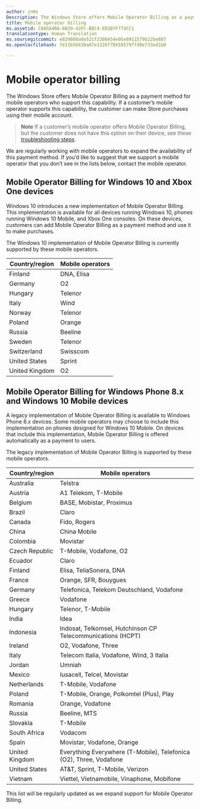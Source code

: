 ```yaml
---
author: jnHs
Description: The Windows Store offers Mobile Operator Billing as a payment method for mobile operators who support this capability.
title: Mobile operator billing
ms.assetid: C8A5A4BA-6B39-42FC-B8C4-ED1B7F774CC1
translationtype: Human Translation
ms.sourcegitcommit: e829808a8e521f2308454e05e8911579b22be807
ms.openlocfilehash: fe11b56430a07e1326f78b59579ffd9e733ed1b0

---
```


# <a name="mobile-operator-billing"></a>Mobile operator billing


The Windows Store offers Mobile Operator Billing as a payment method for mobile operators who support this capability. If a customer’s mobile operator supports this capability, the customer can make Store purchases using their mobile account.

> **Note**  If a customer’s mobile operator offers Mobile Operator Billing, but the customer does not have this option on their device, see these [troubleshooting steps](http://go.microsoft.com/fwlink/p/?LinkId=523993).

We are regularly working with mobile operators to expand the availability of this payment method. If you’d like to suggest that we support a mobile operator that you don’t see in the lists below, contact the mobile operator.

## <a name="mobile-operator-billing-for-windows-10-and-xbox-one-devices"></a>Mobile Operator Billing for Windows 10 and Xbox One devices

Windows 10 introduces a new implementation of Mobile Operator Billing. This implementation is available for all devices running Windows 10, phones running Windows 10 Mobile, and Xbox One consoles. On these devices, customers can add Mobile Operator Billing as a payment method and use it to make purchases. 

The Windows 10 implementation of Mobile Operator Billing is currently supported by these mobile operators.

| Country/region  | Mobile operators |
|-----------------|------------------|
| Finland         | DNA, Elisa       |
| Germany         | O2               |
| Hungary         | Telenor          |
| Italy           | Wind             |
| Norway          | Telenor          |
| Poland          | Orange           |
| Russia          | Beeline          |
| Sweden          | Telenor          |
| Switzerland     | Swisscom         |
| United States   | Sprint           |
| United Kingdom  | O2               |

 

## <a name="mobile-operator-billing-for-windows-phone-8x-and-windows-10-mobile-devices"></a>Mobile Operator Billing for Windows Phone 8.x and Windows 10 Mobile devices


A legacy implementation of Mobile Operator Billing is available to Windows Phone 8.x devices. Some mobile operators may choose to include this implementation on phones designed for Windows 10 Mobile. On devices that include this implementation, Mobile Operator Billing is offered automatically as a payment to users.

The legacy implementation of Mobile Operator Billing is supported by these mobile operators.

| Country/region       | Mobile operators                                                   |
|----------------------|--------------------------------------------------------------------|
| Australia            | Telstra                                                            |
| Austria              | A1 Telekom, T-Mobile                                               |
| Belgium              | BASE, Mobistar, Proximus                                           |
| Brazil               | Claro                                                              |
| Canada               | Fido, Rogers                                                       |
| China                | China Mobile                                                       |
| Colombia             | Movistar                                                           |
| Czech Republic       | T-Mobile, Vodafone, O2                                             |
| Ecuador              | Claro                                                              |
| Finland              | Elisa, TeliaSonera, DNA                                            |
| France               | Orange, SFR, Bouygues                                              |
| Germany              | Telefonica, Telekom Deutschland, Vodafone                          |
| Greece               | Vodafone                                                           |
| Hungary              | Telenor, T-Mobile                                                  |
| India                | Idea                                                               |
| Indonesia            | Indosat, Telkomsel, Hutchinson CP Telecommunications (HCPT)        |
| Ireland              | O2, Vodafone, Three                                                |
| Italy                | Telecom Italia, Vodafone, Wind, 3 Italia                           |
| Jordan               | Umniah                                                             |
| Mexico               | Iusacell, Telcel, Movistar                                         |
| Netherlands          | T-Mobile, Vodafone                                                 |
| Poland               | T-Mobile, Orange, Polkomtel (Plus), Play                           |
| Romania              | Orange, Vodafone                                                   |
| Russia               | Beeline, MTS                                                       |
| Slovakia             | T-Mobile                                                           |
| South Africa         | Vodacom                                                            |
| Spain                | Movistar, Vodafone, Orange                                         |
| United Kingdom       | Everything Everywhere (T-Mobile), Telefonica (O2), Three, Vodafone |
| United States        | AT&T, Sprint, T-Mobile, Verizon                                    |
| Vietnam              | Viettel, Vietnamobile, Vinaphone, Mobifone                         |

 

This list will be regularly updated as we expand support for Mobile Operator Billing.

 

 







<!--HONumber=Dec16_HO1-->


